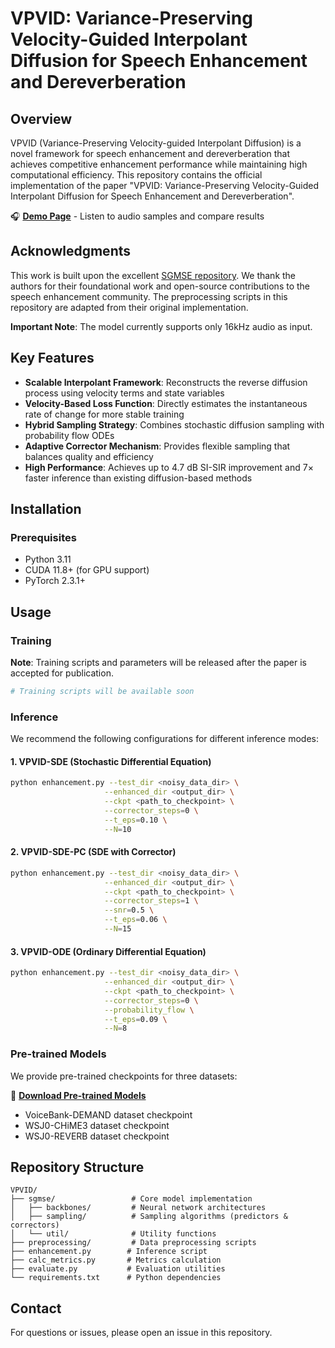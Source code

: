 # VPVID: Variance-Preserving Velocity-Guided Interpolant Diffusion for Speech Enhancement and Dereverberation

## Overview

VPVID (Variance-Preserving Velocity-guided Interpolant Diffusion) is a novel framework for speech enhancement and dereverberation that achieves competitive enhancement performance while maintaining high computational efficiency. This repository contains the official implementation of the paper "VPVID: Variance-Preserving Velocity-Guided Interpolant Diffusion for Speech Enhancement and Dereverberation".

🎧 **[Demo Page](https://loganyang777.github.io/VPVID-demo/)** - Listen to audio samples and compare results

## Acknowledgments

This work is built upon the excellent [SGMSE repository](https://github.com/sp-uhh/sgmse). We thank the authors for their foundational work and open-source contributions to the speech enhancement community. The preprocessing scripts in this repository are adapted from their original implementation.

**Important Note**: The model currently supports only 16kHz audio as input.

## Key Features

- **Scalable Interpolant Framework**: Reconstructs the reverse diffusion process using velocity terms and state variables
- **Velocity-Based Loss Function**: Directly estimates the instantaneous rate of change for more stable training
- **Hybrid Sampling Strategy**: Combines stochastic diffusion sampling with probability flow ODEs
- **Adaptive Corrector Mechanism**: Provides flexible sampling that balances quality and efficiency
- **High Performance**: Achieves up to 4.7 dB SI-SIR improvement and 7× faster inference than existing diffusion-based methods

## Installation

### Prerequisites

- Python 3.11
- CUDA 11.8+ (for GPU support)
- PyTorch 2.3.1+

## Usage

### Training

**Note**: Training scripts and parameters will be released after the paper is accepted for publication.

```bash
# Training scripts will be available soon
```

### Inference

We recommend the following configurations for different inference modes:

#### 1. VPVID-SDE (Stochastic Differential Equation)
```bash
python enhancement.py --test_dir <noisy_data_dir> \
                     --enhanced_dir <output_dir> \
                     --ckpt <path_to_checkpoint> \
                     --corrector_steps=0 \
                     --t_eps=0.10 \
                     --N=10
```

#### 2. VPVID-SDE-PC (SDE with Corrector)
```bash
python enhancement.py --test_dir <noisy_data_dir> \
                     --enhanced_dir <output_dir> \
                     --ckpt <path_to_checkpoint> \
                     --corrector_steps=1 \
                     --snr=0.5 \
                     --t_eps=0.06 \
                     --N=15
```

#### 3. VPVID-ODE (Ordinary Differential Equation)
```bash
python enhancement.py --test_dir <noisy_data_dir> \
                     --enhanced_dir <output_dir> \
                     --ckpt <path_to_checkpoint> \
                     --corrector_steps=0 \
                     --probability_flow \
                     --t_eps=0.09 \
                     --N=8
```

### Pre-trained Models

We provide pre-trained checkpoints for three datasets:

📁 **[Download Pre-trained Models](https://drive.google.com/drive/folders/1wjwtiBk8CF3kO43LuBbhDsiis1_iQ0x0)**

- VoiceBank-DEMAND dataset checkpoint
- WSJ0-CHiME3 dataset checkpoint  
- WSJ0-REVERB dataset checkpoint

## Repository Structure

```
VPVID/
├── sgmse/                 # Core model implementation
│   ├── backbones/         # Neural network architectures
│   ├── sampling/          # Sampling algorithms (predictors & correctors)
│   └── util/              # Utility functions
├── preprocessing/         # Data preprocessing scripts
├── enhancement.py        # Inference script
├── calc_metrics.py       # Metrics calculation
├── evaluate.py           # Evaluation utilities
└── requirements.txt      # Python dependencies
```

## Contact

For questions or issues, please open an issue in this repository.
